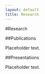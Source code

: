 ```yaml
---
layout: default
title: Research
---
```


#Research

##Publications

Placeholder text.

##Presentations

Placeholder text.
